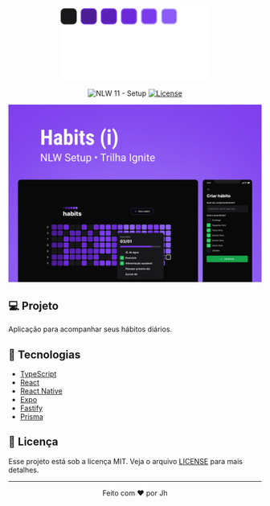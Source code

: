 <p align="center">
  <img alt="Habits" src=".github/logo.svg" />
</p>

<p align="center">
  <img src="https://img.shields.io/static/v1?label=NLW&message=10&color=8b5cf6&labelColor=202024" alt="NLW 11 - Setup" />
  <a href="LICENSE"><img  src="https://img.shields.io/static/v1?label=License&message=MIT&color=8b5cf6&labelColor=202024" alt="License"></a>
</p>

<img src=".github/cover.png">

## 💻 Projeto

Aplicação para acompanhar seus hábitos diários.

## 🧪 Tecnologias

- [TypeScript](https://www.typescriptlang.org/)
- [React](https://reactjs.org/)
- [React Native](https://reactnative.dev/)
- [Expo](https://expo.dev/)
- [Fastify](https://www.fastify.io/)
- [Prisma](https://www.prisma.io/)

## 📝 Licença

Esse projeto está sob a licença MIT. Veja o arquivo [LICENSE](LICENSE) para mais detalhes.

---

<p align="center">
  Feito com ❤️ por Jh
</p>
